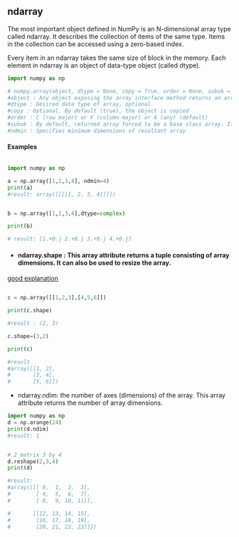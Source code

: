 ## ndarray

The most important object defined in NumPy is an N-dimensional array type called ndarray. It describes the collection of items of the same type. Items in the collection can be accessed using a zero-based index.

Every item in an ndarray takes the same size of block in the memory. Each element in ndarray is an object of data-type object (called dtype).

``` python
import numpy as np

# numpy.array(object, dtype = None, copy = True, order = None, subok = False, ndmin = 0)
#object : Any object exposing the array interface method returns an array, or any (nested) sequence.
#dtype : Desired data type of array, optional
#copy : Optional. By default (true), the object is copied
#order : C (row major) or F (column major) or A (any) (default)
#subok : By default, returned array forced to be a base class array. If true, sub-classes passed through
#ndmin : Specifies minimum dimensions of resultant array

```
#### Examples

``` python

import numpy as np

a = np.array([1,2,3,4], ndmin=4)
print(a)
#result: array([[[[1, 2, 3, 4]]]])


b = np.array([1,2,3,4],dtype=complex)

print(b)

# result: [1.+0.j 2.+0.j 3.+0.j 4.+0.j]

```

- #### ndarray.shape : This array attribute returns a tuple consisting of array dimensions. It can also be used to resize the array.

[good explanation](https://www.labri.fr/perso/nrougier/teaching/numpy/numpy.html)


``` python

c = np.array([[1,2,3],[4,5,6]])

print(c.shape)

#result : (2, 3)

c.shape=(3,2)

print(c)

#result
#array([[1, 2],
#       [3, 4],
#       [5, 6]])

```
- ndarray.ndim: the number of axes (dimensions) of the array. This array attribute returns the number of array dimensions.
  
``` python
import numpy as np 
d = np.arange(24)
print(d.ndim)
#result: 1


# 2 matrix 3 by 4
d.reshape(2,3,4)
print(d)

#result: 
#array([[[ 0,  1,  2,  3],
#        [ 4,  5,  6,  7],
#        [ 8,  9, 10, 11]],

#       [[12, 13, 14, 15],
#        [16, 17, 18, 19],
#        [20, 21, 22, 23]]])

```


